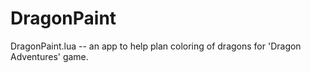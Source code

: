 # DragonPaint 

DragonPaint.lua -- an app to help plan coloring of dragons for 'Dragon Adventures' game. 
